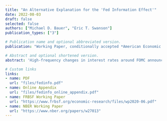 ```yaml
---
title: "An Alternative Explanation for the 'Fed Information Effect'"
date: 2022-08-03
draft: false
selected: false
authors: ["Michael D. Bauer", "Eric T. Swanson"]
publication_types: ["3"]

# Publication name and optional abbreviated version.
publication: "Working Paper, conditionally accepted *American Economic Review*"

# Abstract and optional shortened version.
abstract: 'High-frequency changes in interest rates around FOMC announcements are a standard method of measuring monetary policy shocks.  However, some recent studies have documented puzzling effects of these shocks on private-sector forecasts of GDP, unemployment, or inflation that are opposite in sign to what standard macroeconomic models would predict. This evidence has been viewed as supportive of a "Fed information effect" channel of monetary policy, whereby an FOMC tightening (easing) communicates that the economy is stronger (weaker) than the public had expected.  We show that these empirical results are also consistent with a "Fed response to news" channel, in which incoming, publicly available economic news causes *both* the Fed to change monetary policy *and* the private sector to revise its forecasts.  We provide substantial new evidence that distinguishes between these two channels and strongly favors the latter; for example, (i) regressions that include the previously omitted public economic news, (ii) a new survey that we conduct of Blue Chip forecasters, and (iii) high-frequency financial market responses to FOMC announcements all suggest that the Fed and private sector are simply responding to the same public news, with relatively little role for a "Fed information effect".'

# Custom links
links:
- name: PDF
  url: "files/fedinfo.pdf"
- name: Online Appendix
  url: "files/fedinfo_online_appendix.pdf"
- name: FRBSF Working Paper
  url: "https://www.frbsf.org/economic-research/files/wp2020-06.pdf"
- name: NBER Working Paper
  url: "https://www.nber.org/papers/w27013"
---
```

